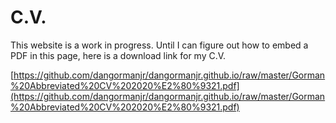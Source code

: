 # C.V.

This website is a work in progress. Until I can figure out how to embed a PDF in this page, here is a download link for my C.V.

[https://github.com/dangormanjr/dangormanjr.github.io/raw/master/Gorman%20Abbreviated%20CV%202020%E2%80%9321.pdf](https://github.com/dangormanjr/dangormanjr.github.io/raw/master/Gorman%20Abbreviated%20CV%202020%E2%80%9321.pdf)
